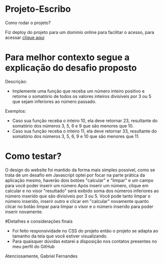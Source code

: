 # Projeto-Escribo

Como rodar o projeto?

Fiz deploy do projeto para um dominío online para facilitar o acesso, para acessar <a href="https://main--projetoescribo-gabrielfernandes.netlify.app" target="_blank"> clique aqui </a>

# Para melhor contexto segue a explicação do desafio proposto
Descrição:
- Implemente uma função que receba um número inteiro positivo e retorne o somatório de todos os valores
inteiros divisíveis por 3 ou 5 que sejam inferiores ao número passado.

Exemplos:
- Caso sua função receba o inteiro 10, ela deve retornar 23, resultante do somatório dos números 3, 5, 6 e
9 que são menores que 10.
- Caso sua função receba o inteiro 11, ela deve retornar 33, resultante do somatório dos números 3, 5, 6, 9
e 10 que são menores que 11.

# Como testar?

O design do website foi mantido da forma mais simples possível, como se trata de um desafio em Javascript optei por focar na parte prática da aplicação mesmo,
haverão dois botões "calcular" e "limpar" e um campo para você poder inserir um número Após inserir um número, clique em calcular e no visor "resultado" será exibido soma dos números inferiores ao número inserido que são divisíveis por 3 ou 5. Você pode tanto limpar o número inserido, inserir outro e clicar em "calcular" novamente quanto clicar no botão limpar para limpar o visor e o número inserido para poder inserir novamente.

#Detalhes e considerações finais 
- Foi feito responsividade no CSS do projeto então o projeto se adapta ao tamanho da tela que você estiver visualizando.
- Para quaisquer dúvidas estarei a disposição nos contatos presentes no meu perfil do GitHub

Atenciosamente,
Gabriel Fernandes
